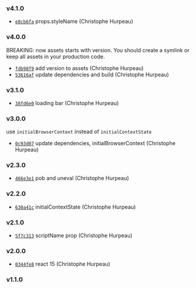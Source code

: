 ### v4.1.0

- [`e8cb6fa`](https://github.com/turacojs/fody-html-layout/commit/e8cb6fa5f0e5cf287313bb85d5517bad3421afc9) props.styleName (Christophe Hurpeau)

### v4.0.0

BREAKING: now assets starts with version. You should create a symlink or keep all assets in your production code.

- [`fdb98f9`](https://github.com/turacojs/fody-html-layout/commit/fdb98f9f843c29e06c5d7ba4d280f3f60795cacd) add version to assets (Christophe Hurpeau)
- [`53616af`](https://github.com/turacojs/fody-html-layout/commit/53616af8f5c18f6c1e62a7440c9b9a6b7df033e9) update dependencies and build (Christophe Hurpeau)


### v3.1.0

- [`38fd6e0`](https://github.com/turacojs/fody-html-layout/commit/38fd6e088326505bee12491c1f3920dc7ba2488c) loading bar (Christophe Hurpeau)



### v3.0.0

use `initialBrowserContext` instead of `initialContextState`

- [`0c93d07`](https://github.com/turacojs/fody-html-layout/commit/0c93d07661c5c954f990545c69044cf89c400e76) update dependencies, initialBrowserContext (Christophe Hurpeau)

### v2.3.0

- [`466e3e1`](https://github.com/turacojs/fody-html-layout/commit/466e3e14dfed51605852db85645791d0f1c6403b) pob and uneval (Christophe Hurpeau)

### v2.2.0

- [`630a41c`](https://github.com/turacojs/fody-html-layout/commit/630a41c4554d2cdb9506bd16daac51c2400a60e2) initialContextState (Christophe Hurpeau)

### v2.1.0

- [`5f7c313`](https://github.com/turacojs/fody-html-layout/commit/5f7c3132a28c29587825860c9b7a9edb563f552e) scriptName prop (Christophe Hurpeau)

### v2.0.0

- [`0344fe8`](https://github.com/turacojs/fody-html-layout/commit/0344fe8ed8a6a4b9e74f5fa5defbe98999435f73) react 15 (Christophe Hurpeau)

### v1.1.0
